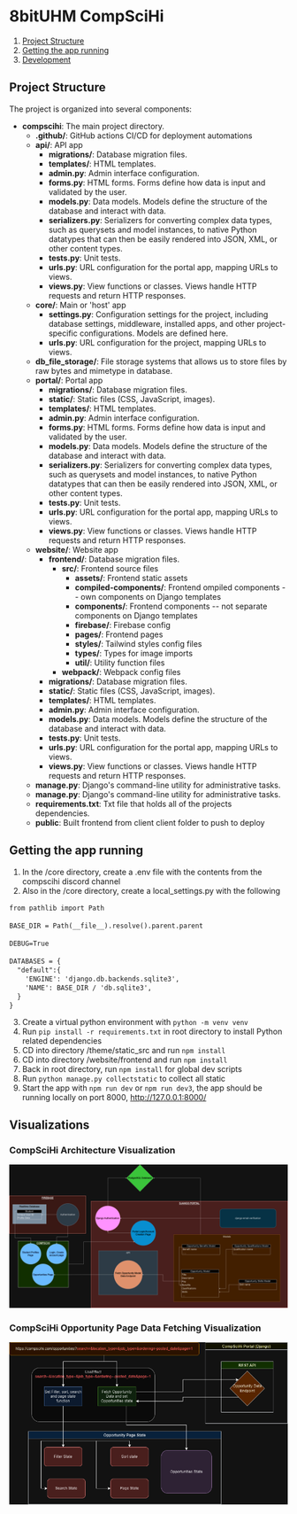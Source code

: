 # 8bitUHM CompSciHi

1. [Project Structure](#project-structure)
2. [Getting the app running](#getting-the-app-running)
3. [Development](#development)

## Project Structure

The project is organized into several components:

- **compscihi**: The main project directory.
  - **.github/**: GitHub actions CI/CD for deployment automations
  - **api/**: API app
    - **migrations/**: Database migration files.
    - **templates/**: HTML templates.
    - **admin.py**: Admin interface configuration.
    - **forms.py**: HTML forms. Forms define how data is input and validated by the user.
    - **models.py**: Data models. Models define the structure of the database and interact with data.
    - **serializers.py**: Serializers for converting complex data types, such as querysets and model instances, to native Python datatypes that can then be easily rendered into JSON, XML, or other content types.
    - **tests.py**: Unit tests.
    - **urls.py**: URL configuration for the portal app, mapping URLs to views.
    - **views.py**: View functions or classes. Views handle HTTP requests and return HTTP responses.
  - **core/**: Main or 'host' app
    - **settings.py**: Configuration settings for the project, including database settings, middleware, installed apps, and other project-specific configurations. Models are defined here.
    - **urls.py**: URL configuration for the project, mapping URLs to views.
  - **db_file_storage/**: File storage systems that allows us to store files by raw bytes and mimetype in database.
  - **portal/**: Portal app
    - **migrations/**: Database migration files.
    - **static/**: Static files (CSS, JavaScript, images).
    - **templates/**: HTML templates.
    - **admin.py**: Admin interface configuration.
    - **forms.py**: HTML forms. Forms define how data is input and validated by the user.
    - **models.py**: Data models. Models define the structure of the database and interact with data.
    - **serializers.py**: Serializers for converting complex data types, such as querysets and model instances, to native Python datatypes that can then be easily rendered into JSON, XML, or other content types.
    - **tests.py**: Unit tests.
    - **urls.py**: URL configuration for the portal app, mapping URLs to views.
    - **views.py**: View functions or classes. Views handle HTTP requests and return HTTP responses.
  - **website/**: Website app
    - **frontend/**: Database migration files.
      - **src/**: Frontend source files
        - **assets/**: Frontend static assets
        - **compiled-components/**: Frontend ompiled components -- own components on Django templates
        - **components/**: Frontend components -- not separate components on Django templates
        - **firebase/**: Firebase config
        - **pages/**: Frontend pages
        - **styles/**: Tailwind styles config files
        - **types/**: Types for image imports
        - **util/**: Utility function files
      - **webpack/**: Webpack config files
    - **migrations/**: Database migration files.
    - **static/**: Static files (CSS, JavaScript, images).
    - **templates/**: HTML templates.
    - **admin.py**: Admin interface configuration.
    - **models.py**: Data models. Models define the structure of the database and interact with data.
    - **tests.py**: Unit tests.
    - **urls.py**: URL configuration for the portal app, mapping URLs to views.
    - **views.py**: View functions or classes. Views handle HTTP requests and return HTTP responses.
  - **manage.py**: Django's command-line utility for administrative tasks.
  - **manage.py**: Django's command-line utility for administrative tasks.
  - **requirements.txt**: Txt file that holds all of the projects dependencies.
  - **public**: Built frontend from client client folder to push to deploy

## Getting the app running

1. In the /core directory, create a .env file with the contents from the compscihi discord channel
2. Also in the /core directory, create a local_settings.py with the following
```
from pathlib import Path

BASE_DIR = Path(__file__).resolve().parent.parent

DEBUG=True

DATABASES = {
  "default":{
    'ENGINE': 'django.db.backends.sqlite3',
    'NAME': BASE_DIR / 'db.sqlite3',
  }
}
```
3. Create a virtual python environment with ```python -m venv venv```
4. Run ```pip install -r requirements.txt``` in root directory to install Python related dependencies
5. CD into directory /theme/static_src and run ```npm install```
6. CD into directory /website/frontend and run ```npm install```
7. Back in root directory, run ```npm install``` for global dev scripts
8. Run ```python manage.py collectstatic``` to collect all static
9. Start the app with ```npm run dev``` or ```npm run dev3```, the app should be running locally on port 8000, http://127.0.0.1:8000/

## Visualizations

### CompSciHi Architecture Visualization

![Architecture-visual](/visualizations/compscihi-visual-v1.png)

### CompSciHi Opportunity Page Data Fetching Visualization

![Opportunity-page-fetching-visual](/visualizations/compschihi-opportunity-page-visual-v1.png)


